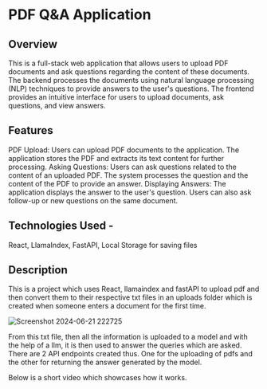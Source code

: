 # PDF Q&A Application
## Overview
This is a full-stack web application that allows users to upload PDF documents and ask questions regarding the content of these documents. The backend processes the documents using natural language processing (NLP) techniques to provide answers to the user's questions. The frontend provides an intuitive interface for users to upload documents, ask questions, and view answers.

## Features
PDF Upload: Users can upload PDF documents to the application. The application stores the PDF and extracts its text content for further processing.
Asking Questions: Users can ask questions related to the content of an uploaded PDF. The system processes the question and the content of the PDF to provide an answer.
Displaying Answers: The application displays the answer to the user's question. Users can also ask follow-up or new questions on the same document.

## Technologies Used -
React, LlamaIndex, FastAPI, Local Storage for saving files

## Description
This is a project which uses React, llamaindex and fastAPI to upload pdf and then convert them to their respective txt files in an uploads folder which is created when someone enters a document for the first time.

![Screenshot 2024-06-21 222725](https://github.com/JaySingh23/pdf-chatbot/assets/64877729/83249aa3-74fe-4f39-89f1-f8da9b5cc712)

From this txt file, then all the information is uploaded to a model and with the help of a llm, it is then used to answer the queries which are asked. 
There are 2 API endpoints created thus. One for the uploading of pdfs and the other for returning the answer generated by the model.

Below is a short video which showcases how it works.

